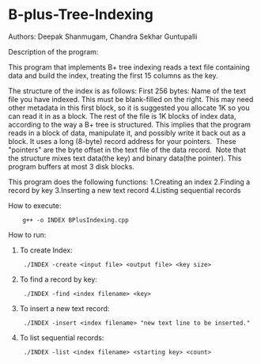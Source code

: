 # B-plus-Tree-Indexing

Authors:
Deepak Shanmugam, Chandra Sekhar Guntupalli
 
Description of the program:

  This program that implements B+ tree indexing reads a text file containing data and build the index, treating the first 15 columns as the key.

The structure of the index is as follows: First 256 bytes: Name of the text file you have indexed. This must be blank-filled on the right.  This may need other metadata in this first block, so it is suggested you allocate 1K so you can read it in as a block. The rest of the file is 1K blocks of index data, according to the way a B+ tree is structured. This implies that the program reads in a block of data, manipulate it, and possibly write it back out as a block. It uses a long (8-byte) record address for your pointers.  These "pointers" are the byte offset in the text file of the data record.  Note that the structure mixes text data(the key) and binary data(the pointer). This program buffers at most 3 disk blocks.

This program does the following functions:
1.Creating an index
2.Finding a record by key
3.Inserting a new text record
4.Listing sequential records 


How to execute:

		g++ -o INDEX BPlusIndexing.cpp

How to run:

1) To create Index:

		./INDEX -create <input file> <output file> <key size>

2) To find a record by key:

		./INDEX -find <index filename> <key>

3) To insert a new text record:

		./INDEX -insert <index filename> "new text line to be inserted."

4) To list sequential records:
	
		./INDEX -list <index filename> <starting key> <count>

